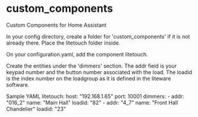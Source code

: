 # custom_components
Custom Components for Home Assistant

In your config directory, create a folder for 'custom_components' if it is not already there.  Place the litetouch folder inside.

On your configuration.yaml, add the component litetouch.  

Create the entities under the 'dimmers' section.  The addr field is your keypad number and the button number associated with the load.  The loadid is the index number on the loadgroup as it is defined in the liteware software.

Sample YAML
    litetouch:
      host: "192.168.1.65"
      port: 10001
      dimmers:
        - addr: "016_2"
          name: "Main Hall"
          loadid: "82"
        - addr: "4_7"
          name: "Front Hall Chandelier"
          loadid: "23"
